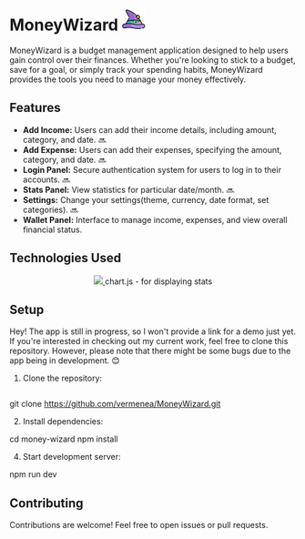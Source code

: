 # MoneyWizard <img src="https://github.com/vermenea/MoneyWizard/blob/master/public/icons/logo.png?raw=true" alt="MoneyWizard Logo" width="40px">

MoneyWizard is a budget management application designed to help users gain control over their finances. Whether you're looking to stick to a budget, save for a goal, or simply track your spending habits, MoneyWizard provides the tools you need to manage your money effectively.

## Features

- **Add Income:** Users can add their income details, including amount, category, and date. 🔜
- **Add Expense:** Users can add their expenses, specifying the amount, category, and date. 🔜
- **Login Panel:** Secure authentication system for users to log in to their accounts. 🔜
- **Stats Panel:** View statistics for particular date/month. 🔜
- **Settings:** Change your settings(theme, currency, date format, set categories). 🔜
- **Wallet Panel:** Interface to manage income, expenses, and view overall financial status.

## Technologies Used

<p align="center">
  <a href="https://skillicons.dev">
    <img src="https://skillicons.dev/icons?i=react,ts,tailwind,firebase,redux" />
  </a>
  chart.js - for displaying stats
</p>


## Setup

Hey! The app is still in progress, so I won't provide a link for a demo just yet. If you're interested in checking out my current work, feel free to clone this repository. However, please note that there might be some bugs due to the app being in development. 😊



1. Clone the repository:
   
   ```bash
git clone https://github.com/vermenea/MoneyWizard.git

2. Install dependencies:
   
cd money-wizard
npm install

4. Start development server:
   
npm run dev


## Contributing

Contributions are welcome! Feel free to open issues or pull requests.
